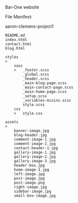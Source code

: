Bar-One website

File Manifest:

aaron-clemens-project1
>
    README.md
    index.html
    contact.html
    blog.html

    styles
    >   
        sass
        >   _footer.scss
            _global.scss
            _header.scss
            _main-blog-page.scss
            _main-contact-page.scss
            _main-home-page.scss
            _setup.scss
            _variables-mixins.scss
            style.scss
        css
        >   style.css
        
    assets
    >   
        banner-image.jpg
        blog-header.jpg
        comment-image-1.jpg
        comment-image-2.jpg
        contact-header-1.jpg
        gallery-image-1.jpg
        gallery-image-2.jpg
        gallery-image-3.jpg
        header-box.jpg
        home-image-1.jpg
        left-image.jpg
        post-image.jpg
        post-image.png
        right-image.jpg
        sidebar-image.jpg
        small-box-image.jpg


    




